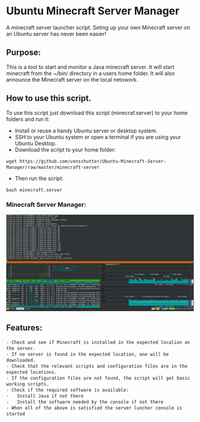 # Ubuntu Minecraft Server Manager

A minecraft server launcher script. Seting up your own Minecraft server on an Ubuntu server has never been easier! 

## Purpose:
This is a tool to start and monitor a Java minecraft server. It will start minecraft from the ~/bin/ directory in a users home folder. It will also announce the Minecraft server on the local netowork. 

## How to use this script. 
To use this script just download this script (minecraf.server) to your home folders and run it: 

- Install or reuse a handy Ubuntu server or desktop system. 
- SSH to your Ubuntu system or open a terminal if you are using your Ubuntu Desktop. 
- Download the script to your home folder:
```
wget https://github.com/vonschutter/Ubuntu-Minecraft-Server-Manager/raw/master/minecraft-server
```
- Then run the script: 
```
bash minecraft.server
```

### Minecraft Server Manager:
![Minecraft Manager Screenshot](Media_files/Scr1.png?raw=true "Executing the Script")

## Features:
```
- Check and see if Minecraft is installed in the expected localion on the server. 
- If no server is found in the expected location, one will be downloaded.
- Check that the relevant scripts and configuration files are in the expected locations. 
- If the configuration files are not found, the script will get basic working scripts.
- Check if the required software is available:
-   Install Java if not there
-   Install the software needed by the console if not there
- When all of the above is satisfied the server luncher console is started

```
